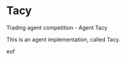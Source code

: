Tacy
====

Trading agent competition - Agent Tacy

This is an agent implementation, called Tacy.

eof

